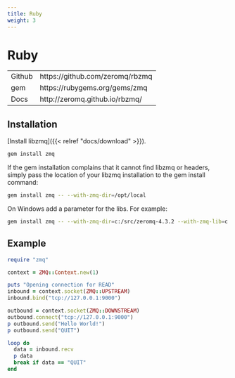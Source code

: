 ```yaml
---
title: Ruby
weight: 3
---
```


# Ruby

<table>
<tr><td>Github</td><td>https://github.com/zeromq/rbzmq</td></tr>
<tr><td>gem</td><td>https://rubygems.org/gems/zmq</td></tr>
<tr><td>Docs</td><td>http://zeromq.github.io/rbzmq/</td></tr>
<table>

## Installation

[Install libzmq]({{< relref "docs/download" >}}).

```bash
gem install zmq
```

If the gem installation complains that it cannot find libzmq or headers, simply pass the location of your libzmq installation to the gem install command:

```bash
gem install zmq -- --with-zmq-dir=/opt/local
```

On Windows add a parameter for the libs. For example:

```bash
gem install zmq -- --with-zmq-dir=c:/src/zeromq-4.3.2 --with-zmq-lib=c:/src/zeromq-4.3.2/src/.libs
```

## Example

```ruby
require "zmq"

context = ZMQ::Context.new(1)

puts "Opening connection for READ"
inbound = context.socket(ZMQ::UPSTREAM)
inbound.bind("tcp://127.0.0.1:9000")

outbound = context.socket(ZMQ::DOWNSTREAM)
outbound.connect("tcp://127.0.0.1:9000")
p outbound.send("Hello World!")
p outbound.send("QUIT")

loop do
  data = inbound.recv
  p data
  break if data == "QUIT"
end
```